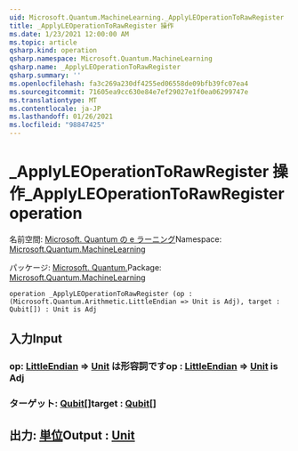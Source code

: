 ```yaml
---
uid: Microsoft.Quantum.MachineLearning._ApplyLEOperationToRawRegister
title: _ApplyLEOperationToRawRegister 操作
ms.date: 1/23/2021 12:00:00 AM
ms.topic: article
qsharp.kind: operation
qsharp.namespace: Microsoft.Quantum.MachineLearning
qsharp.name: _ApplyLEOperationToRawRegister
qsharp.summary: ''
ms.openlocfilehash: fa3c269a230df4255ed06558de09bfb39fc07ea4
ms.sourcegitcommit: 71605ea9cc630e84e7ef29027e1f0ea06299747e
ms.translationtype: MT
ms.contentlocale: ja-JP
ms.lasthandoff: 01/26/2021
ms.locfileid: "98847425"
---
```

# <a name="_applyleoperationtorawregister-operation"></a><span data-ttu-id="48fa1-102">_ApplyLEOperationToRawRegister 操作</span><span class="sxs-lookup"><span data-stu-id="48fa1-102">_ApplyLEOperationToRawRegister operation</span></span>

<span data-ttu-id="48fa1-103">名前空間: [Microsoft. Quantum の e ラーニング](xref:Microsoft.Quantum.MachineLearning)</span><span class="sxs-lookup"><span data-stu-id="48fa1-103">Namespace: [Microsoft.Quantum.MachineLearning](xref:Microsoft.Quantum.MachineLearning)</span></span>

<span data-ttu-id="48fa1-104">パッケージ: [Microsoft. Quantum.](https://nuget.org/packages/Microsoft.Quantum.MachineLearning)</span><span class="sxs-lookup"><span data-stu-id="48fa1-104">Package: [Microsoft.Quantum.MachineLearning](https://nuget.org/packages/Microsoft.Quantum.MachineLearning)</span></span>




```qsharp
operation _ApplyLEOperationToRawRegister (op : (Microsoft.Quantum.Arithmetic.LittleEndian => Unit is Adj), target : Qubit[]) : Unit is Adj
```


## <a name="input"></a><span data-ttu-id="48fa1-105">入力</span><span class="sxs-lookup"><span data-stu-id="48fa1-105">Input</span></span>

### <a name="op--littleendian--unit--is-adj"></a><span data-ttu-id="48fa1-106">op: [LittleEndian](xref:Microsoft.Quantum.Arithmetic.LittleEndian) => [Unit](xref:microsoft.quantum.lang-ref.unit)  は形容詞です</span><span class="sxs-lookup"><span data-stu-id="48fa1-106">op : [LittleEndian](xref:Microsoft.Quantum.Arithmetic.LittleEndian) => [Unit](xref:microsoft.quantum.lang-ref.unit)  is Adj</span></span>




### <a name="target--qubit"></a><span data-ttu-id="48fa1-107">ターゲット: [Qubit](xref:microsoft.quantum.lang-ref.qubit)[]</span><span class="sxs-lookup"><span data-stu-id="48fa1-107">target : [Qubit](xref:microsoft.quantum.lang-ref.qubit)[]</span></span>





## <a name="output--unit"></a><span data-ttu-id="48fa1-108">出力: [単位](xref:microsoft.quantum.lang-ref.unit)</span><span class="sxs-lookup"><span data-stu-id="48fa1-108">Output : [Unit](xref:microsoft.quantum.lang-ref.unit)</span></span>

